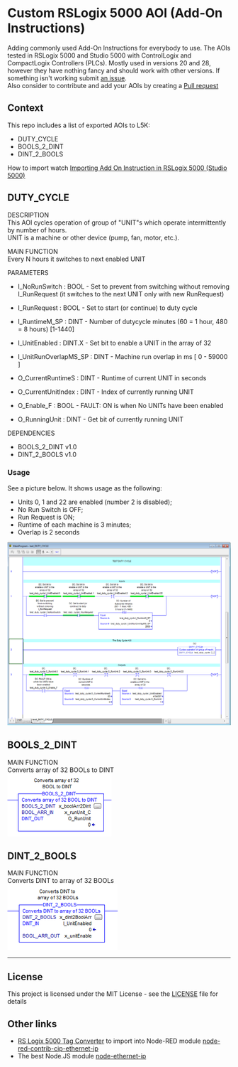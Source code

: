 # Custom RSLogix 5000 AOI (Add-On Instructions)
Adding commonly used Add-On Instructions for everybody to use. The AOIs tested in 
RSLogix 5000 and Studio 5000 with ControlLogix and CompactLogix Controllers (PLCs).
Mostly used in versions 20 and 28, however they have nothing fancy and should work 
with other versions. If something isn't working submit 
[an issue](https://github.com/Alex-OPTIM/rslogix5000-aois/issues).  
Also consider to contribute and add your AOIs by creating 
a [Pull request](https://github.com/Alex-OPTIM/rslogix5000-aois/pulls)  

## Context
This repo includes a list of exported AOIs to L5K:
- DUTY_CYCLE
- BOOLS_2_DINT
- DINT_2_BOOLS

How to import watch [Importing Add On Instruction in RSLogix 5000 (Studio 5000)](https://youtu.be/DInlqYIBAvg)

## DUTY_CYCLE

DESCRIPTION  
This AOI cycles operation of group of "UNIT"s which operate intermittently by number of hours.  
UNIT is a machine or other device (pump, fan, motor, etc.).

MAIN FUNCTION  
Every N hours it switches to next enabled UNIT

PARAMETERS
- I_NoRunSwitch : BOOL - Set to prevent from switching without removing I_RunRequest (it switches to the next UNIT only with new RunRequest)
- I_RunRequest : BOOL - Set to start (or continue) to duty cycle
- I_RuntimeM_SP : DINT - Number of dutycycle minutes (60 = 1 hour, 480 = 8 hours) [1-1440]
- I_UnitEnabled : DINT.X - Set bit to enable a UNIT in the array of 32
- I_UnitRunOverlapMS_SP : DINT - Machine run overlap in ms [ 0 - 59000 ]

- O_CurrentRuntimeS : DINT - Runtime of current UNIT in seconds
- O_CurrentUnitIndex : DINT - Index of currently running UNIT
- O_Enable_F : BOOL - FAULT: ON is when No UNITs have been enabled
- O_RunningUnit : DINT - Get bit of currently running UNIT

DEPENDENCIES
- BOOLS_2_DINT v1.0
- DINT_2_BOOLS v1.0

### Usage
See a picture below. It shows usage as the following:
- Units 0, 1 and 22 are enabled (number 2 is disabled);
- No Run Switch is OFF;
- Run Request is ON;
- Runtime of each machine is 3 minutes;
- Overlap is 2 seconds

![picture](https://github.com/Alex-OPTIM/rslogix5000-aois/raw/master/tests/test-Duty_Cycle_190828.png)

## BOOLS_2_DINT
MAIN FUNCTION  
Converts array of 32 BOOLs to DINT  
![picture](https://github.com/Alex-OPTIM/rslogix5000-aois/raw/master/tests/test-BOOLS_2_DINT.png)

## DINT_2_BOOLS
MAIN FUNCTION  
Converts DINT to array of 32 BOOLs  
![picture](https://github.com/Alex-OPTIM/rslogix5000-aois/raw/master/tests/test-DINT_2_BOOLS.png)

---
## License

This project is licensed under the MIT License - see the [LICENSE](https://github.com/Alex-OPTIM/rslogix5000-aois/blob/master/LICENSE) file for details

## Other links

- [RS Logix 5000 Tag Converter](https://tags.controlx.io) to import into Node-RED 
module [node-red-contrib-cip-ethernet-ip](https://github.com/netsmarttech/node-red-contrib-cip-ethernet-ip)
- The best Node.JS module [node-ethernet-ip](https://github.com/cmseaton42/node-ethernet-ip) 
